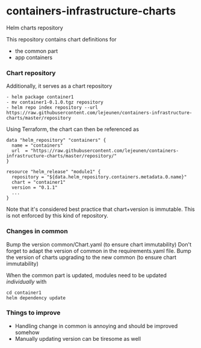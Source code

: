 # containers-infrastructure-charts
Helm charts repository

This repository contains chart definitions for 
- the common part
- app containers



### Chart repository

Additionally, it serves as a chart repository

```
- helm package container1
- mv container1-0.1.0.tgz repository
- helm repo index repository --url https://raw.githubusercontent.com/lejeunen/containers-infrastructure-charts/master/repository
```

Using Terraform, the chart can then be referenced as

```
data "helm_repository" "containers" {
  name = "containers"
  url  = "https://raw.githubusercontent.com/lejeunen/containers-infrastructure-charts/master/repository/"
}

resource "helm_release" "module1" {
  repository = "${data.helm_repository.containers.metadata.0.name}"
  chart = "container1"
  version = "0.1.1"
  ...
}
```

Note that it's considered best practice that chart+version is immutable. 
This is not enforced by this kind of repository.

### Changes in common 

Bump the version common/Chart.yaml (to ensure chart immutability)
Don't forget to adapt the version of common in the requirements.yaml file.
Bump the version of charts upgrading to the new common (to ensure chart immutability)

When the common part is updated, modules need to be updated *individually* with

```
cd container1
helm dependency update
```


### Things to improve

- Handling change in common is annoying and should be improved somehow
- Manually updating version can be tiresome as well
